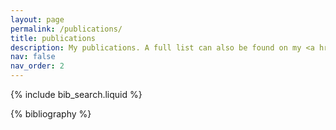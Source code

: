 ```yaml
---
layout: page
permalink: /publications/
title: publications
description: My publications. A full list can also be found on my <a href='https://scholar.google.com/citations?user=QhhRMTUAAAAJ&hl=en'><b>Google Scholar page</b></a>.
nav: false
nav_order: 2
---
```


<!-- _pages/publications.md -->

<!-- Bibsearch Feature -->

{% include bib_search.liquid %}

<div class="publications">

{% bibliography %}

</div>
